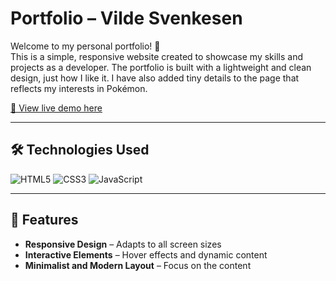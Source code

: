 # Portfolio – Vilde Svenkesen

Welcome to my personal portfolio! 🎨  
This is a simple, responsive website created to showcase my skills and projects as a developer. The portfolio is built with a lightweight and clean design, just how I like it. I have also added tiny details to the page that reflects my interests in Pokémon. 

[🔗 View live demo here](https://portfolio-vildesvenkesen.vercel.app)

---

## 🛠️ Technologies Used

![HTML5](https://img.shields.io/badge/HTML5-E34F26?style=for-the-badge&logo=html5&logoColor=white)
![CSS3](https://img.shields.io/badge/CSS3-1572B6?style=for-the-badge&logo=css3&logoColor=white)
![JavaScript](https://img.shields.io/badge/JavaScript-F7DF1E?style=for-the-badge&logo=javascript&logoColor=black)

---

## 🚀 Features

- **Responsive Design** – Adapts to all screen sizes
- **Interactive Elements** – Hover effects and dynamic content
- **Minimalist and Modern Layout** – Focus on the content
